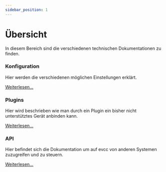```yaml
---
sidebar_position: 1
---
```


# Übersicht

In diesem Bereich sind die verschiedenen technischen Dokumentationen zu finden.

### Konfiguration

Hier werden die verschiedenen möglichen Einstellungen erklärt.

[Weiterlesen...](configuration/home)

### Plugins

Hier wird beschrieben wie man durch ein Plugin ein bisher nicht unterstütztes Gerät anbinden kann.

[Weiterlesen...](plugins)

### API

Hier befindet sich die Dokumentation um auf evcc von anderen Systemen zuzugreifen und zu steuern.

[Weiterlesen...](api)
